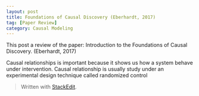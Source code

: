```yaml
---
layout: post
title: Foundations of Causal Discovery (Eberhardt, 2017)
tag: [Paper Review]
category: Causal Modeling
---
```

This post a review of the paper: Introduction to the Foundations of Causal Discovery. (Eberhardt, 2017)

Causal relationships is important because it shows us how a system behave under intervention. Causal relationship is usually study under an experimental design technique called randomized control


> Written with [StackEdit](https://stackedit.io/).
<!--stackedit_data:
eyJoaXN0b3J5IjpbLTg3MjQ5NDU4N119
-->